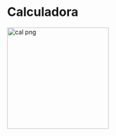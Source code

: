 # Calculadora

<img width="235" alt="cal png" src="https://user-images.githubusercontent.com/91759030/147028352-58171951-9ebc-41e4-bbf0-b10959d66e95.png">
